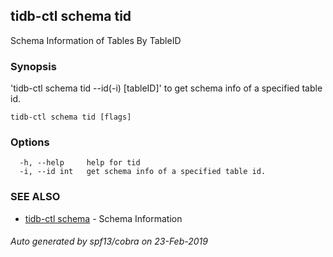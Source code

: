 ## tidb-ctl schema tid

Schema Information of Tables By TableID

### Synopsis


'tidb-ctl schema tid --id(-i) [tableID]' to get schema info of a specified table id.

```
tidb-ctl schema tid [flags]
```

### Options

```
  -h, --help     help for tid
  -i, --id int   get schema info of a specified table id.
```

### SEE ALSO
* [tidb-ctl schema](tidb-ctl_schema.md)	 - Schema Information

###### Auto generated by spf13/cobra on 23-Feb-2019
